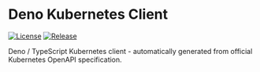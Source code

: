 # Deno Kubernetes Client

[![License](https://img.shields.io/badge/License-Apache%202.0-blue.svg)](https://github.com/shopstic/k8s-deno-client/blob/main/LICENSE)
[![Release](https://img.shields.io/github/v/tag/shopstic/k8s-deno-client?color=purple&label=release)](https://github.com/shopstic/k8s-deno-client/releases)

Deno / TypeScript Kubernetes client - automatically generated from official
Kubernetes OpenAPI specification.
